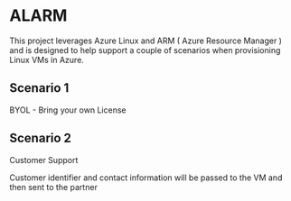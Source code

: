 # ALARM

This project leverages Azure Linux and ARM ( Azure Resource Manager ) and is designed to help support a couple of scenarios when provisioning Linux VMs in Azure.

## Scenario 1

BYOL - Bring your own License  

## Scenario 2

Customer Support

Customer identifier and contact information will be passed to the VM and then sent to the partner
